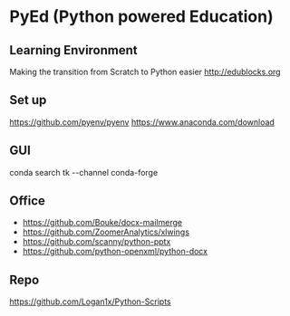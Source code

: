 # PyEd (Python powered Education)

## Learning Environment
Making the transition from Scratch to Python easier http://edublocks.org

## Set up
https://github.com/pyenv/pyenv
https://www.anaconda.com/download


## GUI
conda search tk --channel conda-forge

## Office

* https://github.com/Bouke/docx-mailmerge
* https://github.com/ZoomerAnalytics/xlwings
* https://github.com/scanny/python-pptx
* https://github.com/python-openxml/python-docx


## Repo
https://github.com/Logan1x/Python-Scripts
